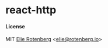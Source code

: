 react-http
==========

#### License

MIT [Elie Rotenberg](http://elie.rotenberg.io) <[elie@rotenberg.io](mailto:elie@rotenberg.io)>
